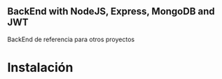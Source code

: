 ## BackEnd with NodeJS, Express, MongoDB and JWT

BackEnd de referencia para otros proyectos

# Instalación
